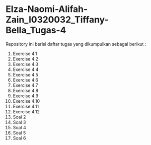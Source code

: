 # Elza-Naomi-Alifah-Zain_I0320032_Tiffany-Bella_Tugas-4

Repository ini berisi daftar tugas yang dikumpulkan sebagai berikut :

1. Exercise 4.1
2. Exercise 4.2
3. Exercise 4.3
4. Exercise 4.4
5. Exercise 4.5
6. Exercise 4.6
7. Exercise 4.7
8. Exercise 4.8
9. Exercise 4.9
10. Exercise 4.10
11. Exercise 4.11
12. Exercise 4.12
13. Soal 2
14. Soal 3
15. Soal 4
16. Soal 5
17. Soal 6
